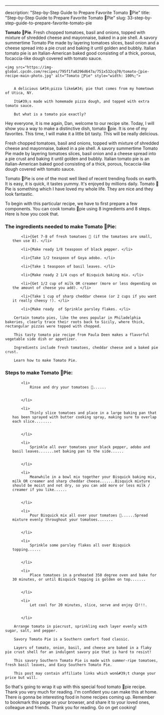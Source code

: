 ---
description: "Step-by-Step Guide to Prepare Favorite Tomato 🍅Pie"
title: "Step-by-Step Guide to Prepare Favorite Tomato 🍅Pie"
slug: 33-step-by-step-guide-to-prepare-favorite-tomato-pie

<p>
	<strong>Tomato 🍅Pie</strong>. 
	Fresh chopped tomatoes, basil and onions, topped with mixture of shredded cheese and mayonnaise, baked in a pie shell. A savory summertime Tomato Pie made by layering tomatoes slices, basil onion and a cheese spread into a pie crust and baking it until golden and bubbly. Italian tomato pie is an Italian-American baked good consisting of a thick, porous, focaccia-like dough covered with tomato sauce.
</p>
<p>
	
	<img src="https://img-global.cpcdn.com/recipes/795f1fa8296d647a/751x532cq70/tomato-🍅pie-recipe-main-photo.jpg" alt="Tomato 🍅Pie" style="width: 100%;">
	
	
		A delicious &#34;pizza like&#34; pie that comes from my hometown of Utica, NY.
	
		It&#39;s made with homemade pizza dough, and topped with extra tomato sauce.
	
		But what is a tomato pie exactly?
	
</p>
<p>
	Hey everyone, it is me again, Dan, welcome to our recipe site. Today, I will show you a way to make a distinctive dish, tomato 🍅pie. It is one of my favorites. This time, I will make it a little bit tasty. This will be really delicious.
</p>
	
<p>
	Fresh chopped tomatoes, basil and onions, topped with mixture of shredded cheese and mayonnaise, baked in a pie shell. A savory summertime Tomato Pie made by layering tomatoes slices, basil onion and a cheese spread into a pie crust and baking it until golden and bubbly. Italian tomato pie is an Italian-American baked good consisting of a thick, porous, focaccia-like dough covered with tomato sauce.
</p>
<p>
	Tomato 🍅Pie is one of the most well liked of recent trending foods on earth. It is easy, it is quick, it tastes yummy. It's enjoyed by millions daily. Tomato 🍅Pie is something which I have loved my whole life. They are nice and they look fantastic.
</p>

<p>
To begin with this particular recipe, we have to first prepare a few components. You can cook tomato 🍅pie using 8 ingredients and 8 steps. Here is how you cook that.
</p>

<h3>The ingredients needed to make Tomato 🍅Pie:</h3>

<ol>
	
		<li>{Get 7-8 of fresh tomatoes 🍅 (if the tomatoes are small, then use 8). </li>
	
		<li>{Make ready 1/8 teaspoon of black pepper. </li>
	
		<li>{Take 1/2 teaspoon of Goya adobo. </li>
	
		<li>{Take 1 teaspoon of basil leaves. </li>
	
		<li>{Make ready 2 1/4 cups of Bisquick baking mix. </li>
	
		<li>{Get 1/2 cup of milk OR creamer (more or less depending on the amount of cheese you add). </li>
	
		<li>{Take 1 cup of sharp cheddar cheese (or 2 cups if you want it really cheesy !). </li>
	
		<li>{Make ready  of Sprinkle parsley flakes. </li>
	
</ol>
<p>
	
		Certain tomato pies, like the ones popular in Philadelphia bakeries, clearly trace their roots back to Sicily, where thick, rectangular pizzas were topped with chopped.
	
		This tasty tomato pie recipe from Paula Deen makes a flavorful vegetable side dish or appetizer.
	
		Ingredients include fresh tomatoes, cheddar cheese and a baked pie crust.
	
		Learn how to make Tomato Pie.
	
</p>

<h3>Steps to make Tomato 🍅Pie:</h3>

<ol>
	
		<li>
			Rinse and dry your tomatoes 🍅......
			
			
		</li>
	
		<li>
			Thinly slice tomatoes and place in a large baking pan that has been sprayed with butter cooking spray, making sure to overlap each slice........
			
			
		</li>
	
		<li>
			Sprinkle all over tomatoes your black pepper, adobo and basil leaves.......set baking pan to the side......
			
			
		</li>
	
		<li>
			Meanwhile in a bowl mix together your Bisquick baking mix, milk OR creamer and sharp cheddar cheese.......Bisquick mixture should be moist and not dry, so you can add more or less milk / creamer if you like......
			
			
		</li>
	
		<li>
			Pour Bisquick mix all over your tomatoes 🍅......Spread mixture evenly throughout your tomatoes.......
			
			
		</li>
	
		<li>
			Sprinkle some parsley flakes all over Bisquick topping......
			
			
		</li>
	
		<li>
			Place tomatoes in a preheated 350 degree oven and bake for 30 minutes, or until Bisquick topping is golden on top.......
			
			
		</li>
	
		<li>
			Let cool for 20 minutes, slice, serve and enjoy 😉!!!.
			
			
		</li>
	
</ol>

<p>
	
		Arrange tomato in piecrust, sprinkling each layer evenly with sugar, salt, and pepper.
	
		Savory Tomato Pie is a Southern comfort food classic.
	
		Layers of tomato, onion, basil, and cheese are baked in a flaky pie crust shell for an indulgent savory pie that is hard to resist!
	
		This savory Southern Tomato Pie is made with summer-ripe tomatoes, fresh basil leaves, and Easy Southern Tomato Pie.
	
		This post may contain affiliate links which won&#39;t change your price but will.
	
</p>

<p>
	So that's going to wrap it up with this special food tomato 🍅pie recipe. Thank you very much for reading. I'm confident you can make this at home. There is gonna be interesting food in home recipes coming up. Remember to bookmark this page on your browser, and share it to your loved ones, colleague and friends. Thank you for reading. Go on get cooking!
</p>
